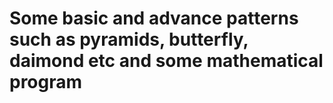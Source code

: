 # Some basic and advance patterns such as pyramids, butterfly, daimond etc and some mathematical program
